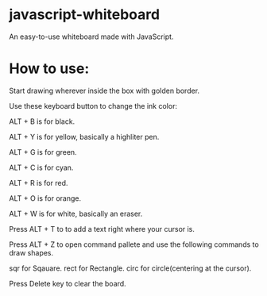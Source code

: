 # javascript-whiteboard
An easy-to-use whiteboard made with JavaScript.

# How to use:

Start drawing wherever inside the box with golden border.

Use these keyboard button to change the ink color:

ALT + B is for black.

ALT + Y is for yellow, basically a highliter pen.

ALT + G is for green.

ALT + C is for cyan.

ALT + R is for red.

ALT + O is for orange.

ALT + W is for white, basically an eraser.

Press ALT + T to to add a text right where your cursor is.

Press ALT + Z to open command pallete and use the following commands to draw shapes.

sqr for Sqauare.
rect for Rectangle.
circ for circle(centering at the cursor).

Press Delete key to clear the board.
